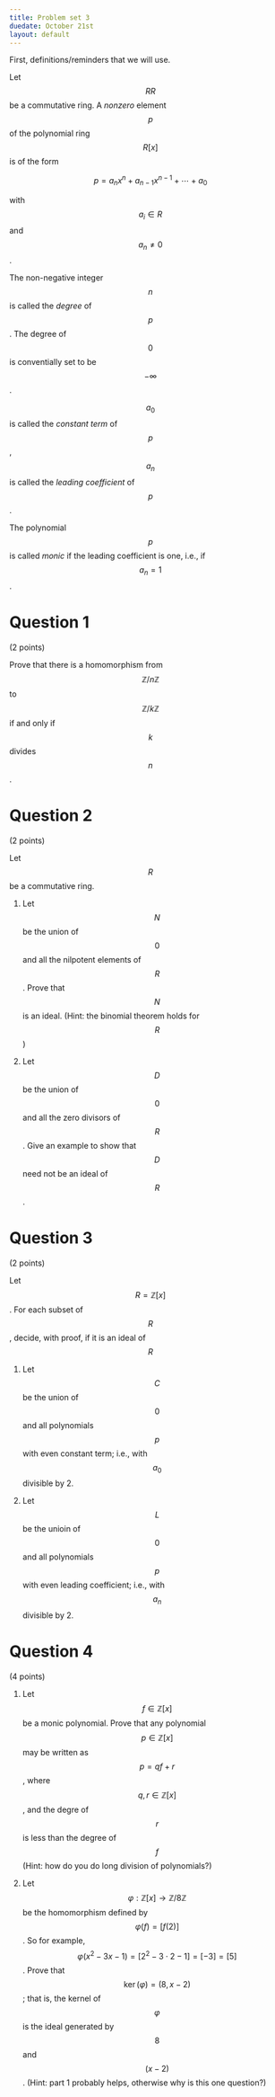 ```yaml
---
title: Problem set 3
duedate: October 21st
layout: default
---
```


First, definitions/reminders that we will use.

Let $$RR$$ be a commutative ring.  A *nonzero* element $$p$$ of the polynomial ring $$R[x]$$ is of the form

$$p=a_nx^n+a_{n-1}x^{n-1}+\cdots+a_0$$ 

with $$a_i\in R$$ and $$a_n\neq 0$$.

The non-negative integer $$n$$ is called the *degree* of $$p$$.  The degree of $$0$$ is conventially set to be $$-\infty$$.

$$a_0$$ is called the *constant term* of $$p$$, $$a_n$$ is called the *leading coefficient* of $$p$$. 

The polynomial $$p$$ is called *monic* if the leading coefficient is one, i.e., if $$a_n=1$$.



Question 1
====
(2 points)


Prove that there is a homomorphism from $$\mathbb{Z}/n\mathbb{Z}$$ to $$\mathbb{Z}/k\mathbb{Z}$$ if and only if $$k$$ divides $$n$$.

Question 2
====
(2 points)

Let $$R$$ be a commutative ring.

1. Let $$N$$ be the union of $$0$$ and all the nilpotent elements of $$R$$.  Prove that $$N$$ is an ideal.  (Hint: the binomial theorem holds for $$R$$)

2. Let $$D$$ be the union of $$0$$ and all the zero divisors of $$R$$.  Give an example to show that $$D$$ need not be an ideal of $$R$$.

Question 3
===
(2 points)

Let $$R=\mathbb{Z}[x]$$.  For each subset of $$R$$, decide, with proof, if it is an ideal of $$R$$

1. Let $$C$$ be the union of $$0$$ and all polynomials $$p$$ with even constant term; i.e., with $$a_0$$ divisible by 2.

2. Let $$L$$ be the unioin of $$0$$ and all polynomials $$p$$ with even leading coefficient; i.e., with $$a_n$$ divisible by 2.

Question 4
====
(4 points)

1.  Let $$f\in \mathbb{Z}[x]$$ be a monic polynomial.  Prove that any polynomial $$p\in \mathbb{Z}[x]$$ may be written as $$p=qf+r$$, where $$q,r\in\mathbb{Z}[x]$$, and the degre of $$r$$ is less than the degree of $$f$$ (Hint: how do you do long division of polynomials?)

2. Let $$\varphi:\mathbb{Z}[x]\to\mathbb{Z}/8\mathbb{Z}$$ be the homomorphism defined by $$\varphi(f)=[f(2)]$$.  So for example, $$\varphi(x^2-3x-1)=[2^2-3\cdot 2-1]=[-3]=[5]$$.  Prove that $$\ker(\varphi)=(8,x-2)$$; that is, the kernel of $$\varphi$$ is the ideal generated by $$8$$ and $$(x-2)$$.  (Hint: part 1 probably helps, otherwise why is this one question?)